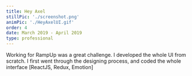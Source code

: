 ```yaml
---
title: Hey Axel
stillPic: './screenshot.png'
animPic: './HeyAxelUI.gif'
order: 4
date: March 2019 - April 2019
type: professional
---
```


Working for RampUp was a great challenge.
I developed the whole UI from scratch. I first went through the designing process, and coded the whole interface
[ReactJS, Redux, Emotion]
